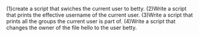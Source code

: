  (1)create a script that swiches the current user to betty.
(2)Write a script that prints the effective username of the current user.
(3)Write a script that prints all the groups the current user is part of.
(4)Write a script that changes the owner of the file hello to the user betty.
